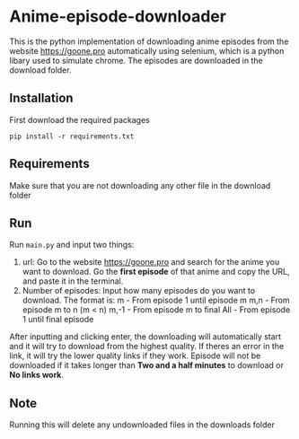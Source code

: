 # Anime-episode-downloader
This is the python implementation of downloading anime episodes from the website https://goone.pro automatically using selenium, which is a python libary used to simulate chrome.
The episodes are downloaded in the download folder.
## Installation
First download the required packages
```shell
pip install -r requirements.txt
```
## Requirements 
Make sure that you are not downloading any other file in the download folder
## Run
Run `main.py` and input two things:
1. url: Go to the website https://goone.pro and search for the anime you want to download. Go the **first episode** of that anime and copy the URL, and paste it in the terminal.
2. Number of episodes: Input how many episodes do you want to download. The format is:
m - From episode 1 until episode m
m,n - From episode m to n (m < n)
m,-1 - From episode m to final
All - From episode 1 until final episode

After inputting and clicking enter, the downloading will automatically start and it will try to download from the highest quality. If theres an error in the link, it will try the lower quality links if they work. Episode will not be downloaded if it takes longer than **Two and a half minutes** to download or **No links work**.
## Note
Running this will delete any undownloaded files in the downloads folder
